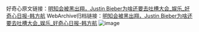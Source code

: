 好奇心原文链接：[明知会被黑出翔，Justin Bieber为啥还要去吐槽大会_娱乐_好奇心日报-韩方航](https://www.qdaily.com/articles/8121.html)
WebArchive归档链接：[明知会被黑出翔，Justin Bieber为啥还要去吐槽大会_娱乐_好奇心日报-韩方航](http://web.archive.org/web/20180312093124/http://www.qdaily.com:80/articles/8121.html)
![image](http://ww3.sinaimg.cn/large/007d5XDply1g3vaplfjgej30u0318b29)
